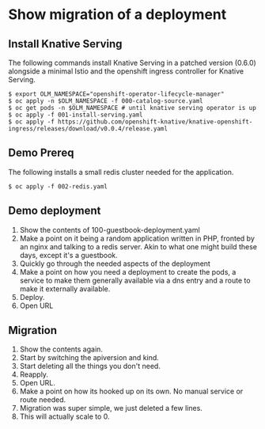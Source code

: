 # Show migration of a deployment

## Install Knative Serving

The following commands install Knative Serving in a patched version (0.6.0) alongside a minimal Istio and the openshift ingress controller for Knative Serving.

```
$ export OLM_NAMESPACE="openshift-operator-lifecycle-manager"
$ oc apply -n $OLM_NAMESPACE -f 000-catalog-source.yaml
$ oc get pods -n $OLM_NAMESPACE # until knative serving operator is up
$ oc apply -f 001-install-serving.yaml
$ oc apply -f https://github.com/openshift-knative/knative-openshift-ingress/releases/download/v0.0.4/release.yaml
```

## Demo Prereq

The following installs a small redis cluster needed for the application.

```
$ oc apply -f 002-redis.yaml
```

## Demo deployment

1. Show the contents of 100-guestbook-deployment.yaml
2. Make a point on it being a random application written in PHP, fronted by an nginx and talking to a redis server. Akin to what one might build these days, except it's a guestbook.
3. Quickly go through the needed aspects of the deployment
4. Make a point on how you need a deployment to create the pods, a service to make them generally available via a dns entry and a route to make it externally available.
5. Deploy.
6. Open URL

## Migration

1. Show the contents again.
2. Start by switching the apiversion and kind.
3. Start deleting all the things you don't need.
4. Reapply.
5. Open URL.
6. Make a point on how its hooked up on its own. No manual service or route needed.
7. Migration was super simple, we just deleted a few lines.
8. This will actually scale to 0.